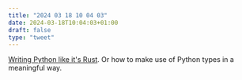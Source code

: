 ```yaml
---
title: "2024 03 18 10 04 03"
date: 2024-03-18T10:04:03+01:00
draft: false
type: "tweet"
---
```

[Writing Python like it's Rust](https://kobzol.github.io/rust/python/2023/05/20/writing-python-like-its-rust.html). Or how to make use of Python types in a meaningful way.

